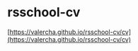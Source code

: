# rsschool-cv
[https://valercha.github.io/rsschool-cv/cv](https://valercha.github.io/rsschool-cv/cv)
